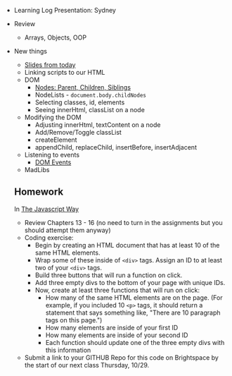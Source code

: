 * Learning Log Presentation: Sydney

* Review
  * Arrays, Objects, OOP

* New things
  * [Slides from today](https://docs.google.com/presentation/d/1UiahbsgTToZ7IXuFFS-7V7TwXvUwDM9dOGI-vxKBMoY/edit?usp=sharing)
  * Linking scripts to our HTML
  * DOM
    * [Nodes: Parent, Children, Siblings](https://github.com/thejsway/thejsway/blob/master/manuscript/chapter13.md#web-page-structure)
    * NodeLists - `document.body.childNodes`
    * Selecting classes, id, elements
    * Seeing innerHtml, classList on a node
  * Modifying the DOM
    * Adjusting innerHtml, textContent on a node
    * Add/Remove/Toggle classList
    * createElement
    * appendChild, replaceChild, insertBefore, insertAdjacent
  * Listening to events
    * [DOM Events](https://www.w3schools.com/jsref/dom_obj_event.asp)
  * MadLibs

  ## Homework
  In [The Javascript Way](https://github.com/thejsway/thejsway)
    * Review Chapters 13 - 16 (no need to turn in the assignments but you should attempt them anyway)
    * Coding exercise:
      * Begin by creating an HTML document that has at least 10 of the same HTML elements.
      * Wrap some of these inside of `<div>` tags. Assign an ID to at least two of your `<div>` tags.
      * Build three buttons that will run a function on click.
      * Add three empty divs to the bottom of your page with unique IDs.
      * Now, create at least three functions that will run on click:
        * How many of the same HTML elements are on the page. (For example, if you included 10 `<p>`  tags, it should return a statement that says something like, "There are 10 paragraph tags on this page.")
        * How many elements are inside of your first ID
        * How many elements are inside of your second ID
        * Each function should update one of the three empty divs with this information
    * Submit a link to your GITHUB Repo for this code on Brightspace by the start of our next class Thursday, 10/29.

